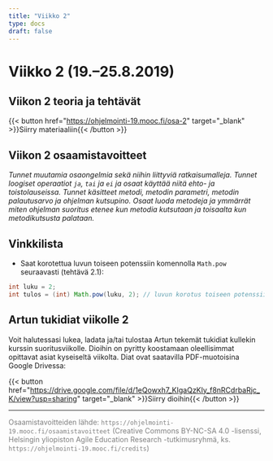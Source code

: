 ```yaml
---
title: "Viikko 2"
type: docs
draft: false
---
```


# Viikko 2 (19.–25.8.2019)

## Viikon 2 teoria ja tehtävät

{{< button href="https://ohjelmointi-19.mooc.fi/osa-2" target="_blank" >}}Siirry materiaaliin{{< /button >}}

## Viikon 2 osaamistavoitteet

*Tunnet muutamia osaongelmia sekä niihin liittyviä ratkaisumalleja. Tunnet loogiset operaatiot ``ja``, ``tai`` ja ``ei`` ja osaat käyttää niitä ehto- ja toistolauseissa. Tunnet käsitteet metodi, metodin parametri, metodin palautusarvo ja ohjelman kutsupino. Osaat luoda metodeja ja ymmärrät miten ohjelman suoritus etenee kun metodia kutsutaan ja toisaalta kun metodikutsusta palataan.*

## Vinkkilista

- Saat korotettua luvun toiseen potenssiin komennolla ``Math.pow`` seuraavasti (tehtävä 2.1):

~~~java
int luku = 2;
int tulos = (int) Math.pow(luku, 2); // luvun korotus toiseen potenssiin ja tallennus tulos-kokonaislukumuuttujaan

~~~

## Artun tukidiat viikolle 2

Voit halutessasi lukea, ladata ja/tai tulostaa Artun tekemät tukidiat kullekin kurssin suoritusviikolle. Dioihin on pyritty koostamaan oleellisimmat opittavat asiat kyseiseltä viikolta. Diat ovat saatavilla PDF-muotoisina Google Drivessa:

{{< button href="https://drive.google.com/file/d/1eQowxh7_KIgaQzKIy_f8nRCdrbaRjc_K/view?usp=sharing" target="_blank" >}}Siirry dioihin{{< /button >}}


---

<span style="color:grey">Osaamistavoitteiden lähde: ``https://ohjelmointi-19.mooc.fi/osaamistavoitteet`` (Creative Commons BY-NC-SA 4.0 -lisenssi, Helsingin yliopiston Agile Education Research -tutkimusryhmä, ks. ``https://ohjelmointi-19.mooc.fi/credits``)</span>